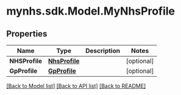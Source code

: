 # mynhs.sdk.Model.MyNhsProfile
## Properties

Name | Type | Description | Notes
------------ | ------------- | ------------- | -------------
**NHSProfile** | [**NhsProfile**](NhsProfile.md) |  | [optional] 
**GpProfile** | [**GpProfile**](GpProfile.md) |  | [optional] 

[[Back to Model list]](../README.md#documentation-for-models) [[Back to API list]](../README.md#documentation-for-api-endpoints) [[Back to README]](../README.md)

